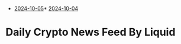* [2024-10-05](./days/2024-10-05.md)* [2024-10-04](./days/2024-10-04.md)

# Daily Crypto News Feed By Liquid